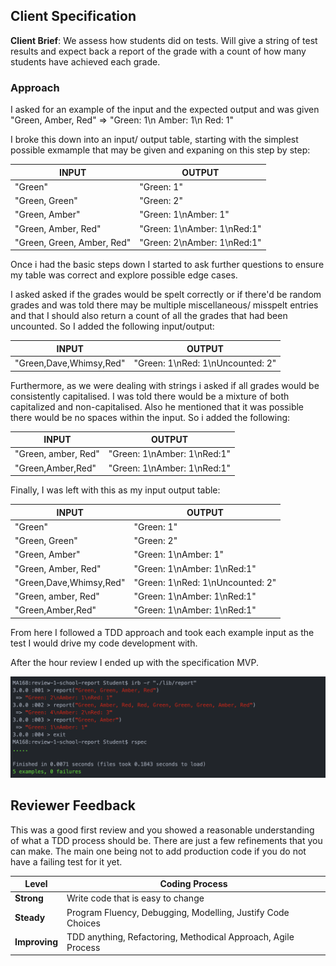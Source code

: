 

## Client Specification

**Client Brief**: We assess how students did on tests. Will give a string of test results and expect back a report of the grade with a count of how many students have achieved each grade.

### Approach

I asked for an example of the input and the expected output and was given "Green, Amber, Red" ⇒ "Green: 1\n Amber: 1\n Red: 1"

I broke this down into an input/ output table, starting with the simplest possible exmample that may be given and expaning on this step by step:


|           INPUT            |        OUTPUT      |
| -------------------------- | ----------------- |
|"Green"                     |     "Green: 1" |
|"Green, Green"               |      "Green: 2" |
|"Green, Amber"              |     "Green: 1\nAmber: 1" |
|"Green, Amber, Red"         |     "Green: 1\nAmber: 1\nRed:1" |
|"Green, Green, Amber, Red"   |     "Green: 2\nAmber: 1\nRed:1" |


Once i had the basic steps down I started to ask further questions to ensure my table was correct and explore possible edge cases.

I asked asked if the grades would be spelt correctly or if there'd be random grades and was told there may be multiple miscellaneous/ misspelt entries and that I should also return a count of all the grades that had been uncounted. So I added the following input/output:

|           INPUT            |        OUTPUT      |
| -------------------------- | ----------------- |
|"Green,Dave,Whimsy,Red"     |     "Green: 1\nRed: 1\nUncounted: 2" |

Furthermore, as we were dealing with strings i asked if all grades would be consistently capitalised. I was told there would be a mixture of both capitalized and non-capitalised. Also he mentioned that it was possible there would be no spaces within the input. So i added the following:

|           INPUT            |        OUTPUT      |
| -------------------------- | ----------------- |
|"Green, amber, Red"          |      "Green: 1\nAmber: 1\nRed:1" |
"Green,Amber,Red"          |     "Green: 1\nAmber: 1\nRed:1" |


Finally, I was left with this as my input output table:

|           INPUT            |        OUTPUT      |
| -------------------------- | ----------------- |
|"Green"                      |      "Green: 1"|
|"Green, Green"               |      "Green: 2"|
|"Green, Amber"               |      "Green: 1\nAmber: 1"|
|"Green, Amber, Red"          |      "Green: 1\nAmber: 1\nRed:1"|
|"Green,Dave,Whimsy,Red"      |      "Green: 1\nRed: 1\nUncounted: 2"|
|"Green, amber, Red"          |      "Green: 1\nAmber: 1\nRed:1"|
|"Green,Amber,Red"           |     "Green: 1\nAmber: 1\nRed:1" |

From here I followed a TDD approach and took each example input as the test I would drive my code development with.

After the hour review I ended up with the specification MVP.

![](assets/README-0f8f3ad5.png)

## Reviewer Feedback

This was a good first review and you showed a reasonable
understanding of what a TDD process should be. There are just a few
refinements that you can make. The main one being not to add production code
if you do not have a failing test for it yet.

|Level               |        Coding Process|
| -------------------------- | ----------------- |
|**Strong** | Write code that is easy to change |
| **Steady** | Program Fluency, Debugging, Modelling, Justify Code Choices |
| **Improving** | TDD anything, Refactoring, Methodical Approach, Agile Process|
